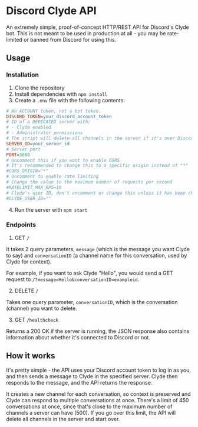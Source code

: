 # Discord Clyde API

An extremely simple, proof-of-concept HTTP/REST API for Discord's Clyde bot. This is not meant to be used in production at all - you may be rate-limited or banned from Discord for using this.

## Usage

### Installation

1. Clone the repository
2. Install dependencies with `npm install`
3. Create a `.env` file with the following contents:

```ini
# An ACCOUNT token, not a bot token.
DISCORD_TOKEN=your_discord_account_token
# ID of a DEDICATED server with:
# - Clyde enabled
# - Administrator permissions
# The script will delete all channels in the server if it's over Discord's channel limit!
SERVER_ID=your_server_id
# Server port
PORT=3000
# Uncomment this if you want to enable CORS
# It's recommended to change this to a specific origin instead of "*"
#CORS_ORIGIN="*"
# Uncomment to enable rate limiting
# Change the value to the maximum number of requests per second
#RATELIMIT_MAX_RPS=10
# Clyde's user ID, don't uncomment or change this unless it has been changed by Discord
#CLYDE_USER_ID=""
```

4. Run the server with `npm start`

### Endpoints

1. GET `/`

It takes 2 query parameters, `message` (which is the message you want Clyde to say) and `conversationID` (a channel name for this conversation, used by Clyde for context).

For example, if you want to ask Clyde "Hello", you would send a GET request to `/?message=Hello&conversationID=exampleid`.

2. DELETE `/`

Takes one query parameter, `conversationID`, which is the conversation (channel) you want to delete.

3. GET `/healthcheck`

Returns a 200 OK if the server is running, the JSON response also contains information about whether it's connected to Discord or not.

## How it works

It's pretty simple - the API uses your Discord account token to log in as you, and then sends a message to Clyde in the specified server. Clyde then responds to the message, and the API returns the response.

It creates a new channel for each conversation, so context is preserved and Clyde can respond to multiple conversations at once. There's a limit of 450 conversations at once, since that's close to the maximum number of channels a server can have (500). If you go over this limit, the API will delete all channels in the server and start over.

